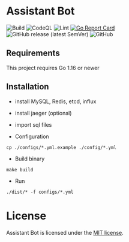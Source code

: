 # Assistant Bot

![Build](https://github.com/tsundata/assistant/workflows/Build/badge.svg)
![CodeQL](https://github.com/tsundata/assistant/workflows/CodeQL/badge.svg)
![Lint](https://github.com/tsundata/assistant/workflows/Lint/badge.svg)
[![Go Report Card](https://goreportcard.com/badge/github.com/tsundata/assistant)](https://goreportcard.com/report/github.com/tsundata/assistant)
![GitHub release (latest SemVer)](https://img.shields.io/github/v/release/tsundata/assistant)
![GitHub](https://img.shields.io/github/license/tsundata/assistant)

## Requirements

This project requires Go 1.16 or newer

## Installation

- install MySQL, Redis, etcd, influx
- install jaeger (optional)

- import sql files

- Configuration
```
cp ./configs/*.yml.example ./config/*.yml
```

- Build binary
```
make build
```

- Run
```
./dist/* -f configs/*.yml
```

# License

Assistant Bot is licensed under the [MIT license](https://opensource.org/licenses/MIT).